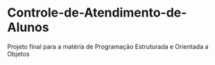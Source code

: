 # Controle-de-Atendimento-de-Alunos
 Projeto final para a matéria de Programação Estruturada e Orientada a Objetos
